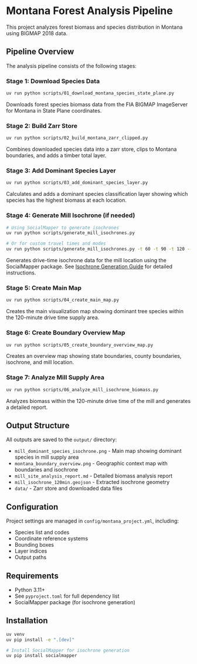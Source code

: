 # Montana Forest Analysis Pipeline

This project analyzes forest biomass and species distribution in Montana using BIGMAP 2018 data.

## Pipeline Overview

The analysis pipeline consists of the following stages:

### Stage 1: Download Species Data
```bash
uv run python scripts/01_download_montana_species_state_plane.py
```
Downloads forest species biomass data from the FIA BIGMAP ImageServer for Montana in State Plane coordinates.

### Stage 2: Build Zarr Store
```bash
uv run python scripts/02_build_montana_zarr_clipped.py
```
Combines downloaded species data into a zarr store, clips to Montana boundaries, and adds a timber total layer.

### Stage 3: Add Dominant Species Layer
```bash
uv run python scripts/03_add_dominant_species_layer.py
```
Calculates and adds a dominant species classification layer showing which species has the highest biomass at each location.

### Stage 4: Generate Mill Isochrone (if needed)
```bash
# Using SocialMapper to generate isochrones
uv run python scripts/generate_mill_isochrones.py

# Or for custom travel times and modes
uv run python scripts/generate_mill_isochrones.py -t 60 -t 90 -t 120 --mode drive
```
Generates drive-time isochrone data for the mill location using the SocialMapper package. See [Isochrone Generation Guide](docs/isochrone_generation.md) for detailed instructions.

### Stage 5: Create Main Map
```bash
uv run python scripts/04_create_main_map.py
```
Creates the main visualization map showing dominant tree species within the 120-minute drive time supply area.

### Stage 6: Create Boundary Overview Map
```bash
uv run python scripts/05_create_boundary_overview_map.py
```
Creates an overview map showing state boundaries, county boundaries, isochrone, and mill location.

### Stage 7: Analyze Mill Supply Area
```bash
uv run python scripts/06_analyze_mill_isochrone_biomass.py
```
Analyzes biomass within the 120-minute drive time of the mill and generates a detailed report.

## Output Structure

All outputs are saved to the `output/` directory:
- `mill_dominant_species_isochrone.png` - Main map showing dominant species in mill supply area
- `montana_boundary_overview.png` - Geographic context map with boundaries and isochrone
- `mill_site_analysis_report.md` - Detailed biomass analysis report
- `mill_isochrone_120min.geojson` - Extracted isochrone geometry
- `data/` - Zarr store and downloaded data files

## Configuration

Project settings are managed in `config/montana_project.yml`, including:
- Species list and codes
- Coordinate reference systems
- Bounding boxes
- Layer indices
- Output paths

## Requirements

- Python 3.11+
- See `pyproject.toml` for full dependency list
- SocialMapper package (for isochrone generation)

## Installation

```bash
uv venv
uv pip install -e ".[dev]"

# Install SocialMapper for isochrone generation
uv pip install socialmapper
```